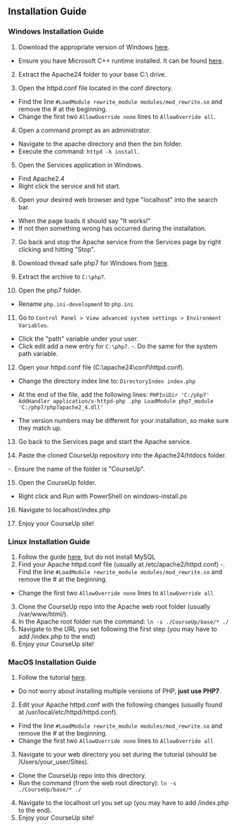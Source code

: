 Installation Guide
--------

### Windows Installation Guide
1. Download the appropriate version of Windows [here](https://www.apachelounge.com/download/).
	
- Ensure you have Microsoft C++ runtime installed. It can be found [here](https://www.microsoft.com/en-us/download/details.aspx?id=48145).
	
2. Extract the Apache24 folder to your base C:\ drive.

3. Open the httpd.conf file located in the conf directory.
- Find the line `#LoadModule rewrite_module modules/mod_rewrite.so` and remove the # at the beginning.
- Change the first two `AllowOverride none` lines to `AllowOverride all`.
	
4. Open a command prompt as an administrator.
- Navigate to the apache directory and then the bin folder.
- Execute the command: `httpd -k install.`
	
5. Open the Services application in Windows.
- Find Apache2.4
- Right click the service and hit start.
	
6. Open your desired web browser and type "localhost" into the search bar.
- When the page loads it should say "It works!"
- If not then something wrong has occurred during the installation.
	
7. Go back and stop the Apache service from the Services page by right clicking and hitting "Stop".

8. Download thread safe php7 for Windows from [here](https://www.php.net/downloads.php).

9. Extract the archive to `C:\php7`.

10. Open the php7 folder.

- Rename `php.ini-developmen`t to `php.ini`

11. Go to `Control Panel > View advanced system settings > Environment Variables`.

- Click the "path" variable under your user.
- Click edit add a new entry for `C:\php7`.
-. Do the same for the system path variable.

12. Open your httpd.conf file (C:\apache24\conf\httpd.conf).

- Change the directory index line to: `DirectoryIndex index.php`

- At the end of the file, add the following lines: 
      ```
      PHPIniDir 'C:/php7'
      AddHandler application/x-httpd-php .php
      LoadModule php7_module 'C:/php7/php7apache2_4.dll'
      ```

- The version numbers may be different for your installation, so make sure they match up.

13. Go back to the Services page and start the Apache service.

14. Paste the cloned CourseUp repository into the Apache24/htdocs folder.

-. Ensure the name of the folder is "CourseUp".

15. Open the CourseUp folder.

- Right click and Run with PowerShell on windows-install.ps

16. Navigate to localhost/index.php

17. Enjoy your CourseUp site!



### Linux Installation Guide

1. Follow the guide [here](https://www.ostechnix.com/install-apache-mysql-php-lamp-stack-on-ubuntu-18-04-lts/), but do not install MySQL
2. Find your Apache httpd.conf file (usually at /etc/apache2/httpd.conf)
-. Find the line `#LoadModule rewrite_module modules/mod_rewrite.so` and remove the # at the beginning.
- Change the first two `AllowOverride none` lines to `AllowOverride all`
3. Clone the CourseUp repo into the Apache web root folder (usually /var/www/html/).
4. In the Apache root folder run the command: `ln -s ./CourseUp/base/* ./`
5. Navigate to the URL you set following the first step (you may have to add /index.php to the end)
6. Enjoy your CourseUp site!



### MacOS Installation Guide

1. Follow the tutorial [here](https://getgrav.org/blog/macos-catalina-apache-multiple-php-versions).
- Do not worry about installing multiple versions of PHP, **just use PHP7**.
2. Edit your Apache httpd.conf with the following changes (usually found at /usr/local/etc/httpd/httpd.conf).
- Find the line `#LoadModule rewrite_module modules/mod_rewrite.so` and remove the # at the beginning.
- Change the first two `AllowOverride none` lines to `AllowOverride all`
3. Navigate to your web directory you set during the tutorial (should be /Users/your_user/Sites).
- Clone the CourseUp repo into this directory.
- Run the command (from the web root directory): `ln -s ./CourseUp/base/* ./`
4. Navigate to the localhost url you set up (you may have to add /index.php to the end).
5. Enjoy your CourseUp site!








